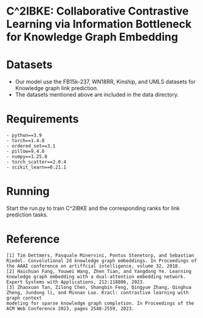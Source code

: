 # C^2IBKE: Collaborative Contrastive Learning via Information Bottleneck for Knowledge Graph Embedding

# Datasets
- Our model use the FB15k-237, WN18RR, Kinship, and UMLS datasets for Knowledge graph link prediction.
- The datasets mentioned above are included in the data directory.

#  Requirements
```
- python==3.9
- torch==1.4.0
- ordered_set==3.1
- pillow=9.4.0
- numpy==1.25.0
- torch_scatter==2.0.4
- scikit_learn==0.21.1
```
#  Running
Start the run.py to train C^2IBKE and the corresponding ranks for link prediction tasks.

# Reference
```
[1] Tim Dettmers, Pasquale Minervini, Pontus Stenetorp, and Sebastian Riedel. Convolutional 2d knowledge graph embeddings. In Proceedings of the AAAI conference on artiffcial intelligence, volume 32, 2018.
[2] Haichuan Fang, Youwei Wang, Zhen Tian, and Yangdong Ye. Learning knowledge graph embedding with a dual-attention embedding network. Expert Systems with Applications, 212:118806, 2023.
[3] Zhaoxuan Tan, Zilong Chen, Shangbin Feng, Qingyue Zhang, Qinghua Zheng, Jundong li, and Minnan Luo. Kracl: contrastive learning with graph context
modeling for sparse knowledge graph completion. In Proceedings of the ACM Web Conference 2023, pages 2548-2559, 2023.
```
